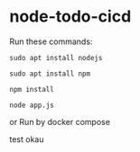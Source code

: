 # node-todo-cicd

Run these commands:


`sudo apt install nodejs`


`sudo apt install npm`


`npm install`

`node app.js`

or Run by docker compose

test
okau
